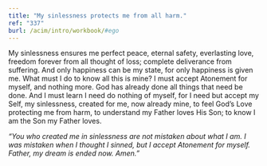 ```yaml
---
title: "My sinlessness protects me from all harm."
ref: "337"
burl: /acim/intro/workbook/#ego
---
```


My sinlessness ensures me perfect peace, eternal safety, everlasting
love, freedom forever from all thought of loss; complete deliverance
from suffering. And only happiness can be my state, for only happiness
is given me. What must I do to know all this is mine? I must accept
Atonement for myself, and nothing more. God has already done all things
that need be done. And I must learn I need do nothing of myself, for I
need but accept my Self, my sinlessness, created for me, now already
mine, to feel God’s Love protecting me from harm, to understand my
Father loves His Son; to know I am the Son my Father loves.

*“You who created me in sinlessness are not mistaken about what I am. I
was mistaken when I thought I sinned, but I accept Atonement for myself.
Father, my dream is ended now. Amen.”*

